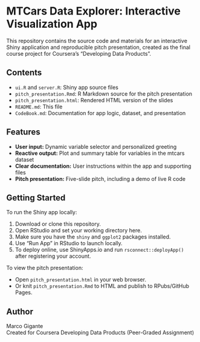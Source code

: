 # MTCars Data Explorer: Interactive Visualization App

This repository contains the source code and materials for an interactive Shiny application and reproducible pitch presentation, created as the final course project for Coursera’s “Developing Data Products”.

## Contents

- `ui.R` and `server.R`: Shiny app source files
- `pitch_presentation.Rmd`: R Markdown source for the pitch presentation
- `pitch_presentation.html`: Rendered HTML version of the slides
- `README.md`: This file
- `CodeBook.md`: Documentation for app logic, dataset, and presentation

## Features

- **User input:** Dynamic variable selector and personalized greeting
- **Reactive output:** Plot and summary table for variables in the mtcars dataset
- **Clear documentation:** User instructions within the app and supporting files
- **Pitch presentation:** Five-slide pitch, including a demo of live R code

## Getting Started

To run the Shiny app locally:
1. Download or clone this repository.
2. Open RStudio and set your working directory here.
3. Make sure you have the `shiny` and `ggplot2` packages installed.
4. Use “Run App” in RStudio to launch locally.
5. To deploy online, use ShinyApps.io and run `rsconnect::deployApp()` after registering your account.

To view the pitch presentation:
- Open `pitch_presentation.html` in your web browser.
- Or knit `pitch_presentation.Rmd` to HTML and publish to RPubs/GitHub Pages.

## Author

Marco Gigante  
Created for Coursera Developing Data Products (Peer-Graded Assignment)
